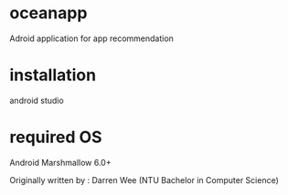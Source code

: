 # oceanapp

Adroid application for app recommendation

# installation

android studio

# required OS
Android Marshmallow 6.0+


Originally written by : Darren Wee (NTU Bachelor in Computer Science)
